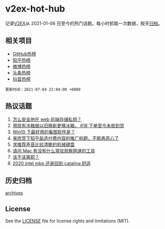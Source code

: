 # v2ex-hot-hub

 记录[V2EX](https://www.v2ex.com/)从 2021-01-06 日至今的热门话题。每小时抓取一次数据，按天[归档](archives)。
 
 ## 相关项目

- [GitHub热榜](https://github.com/lonnyzhang423/github-hot-hub)
- [知乎热榜](https://github.com/lonnyzhang423/zhihu-hot-hub)
- [微博热榜](https://github.com/lonnyzhang423/weibo-hot-hub)
- [头条热榜](https://github.com/lonnyzhang423/toutiao-hot-hub)
- [抖音热榜](https://github.com/lonnyzhang423/douyin-hot-hub)


 `更新时间：2021-07-04 22:04:00 +0800`

## 热议话题

1. [怎么安全地在 web 前端存储私钥？](https://www.v2ex.com/t/787379)
1. [用现有冰箱做以旧换新更换冰箱， 618 下单至今未收到货](https://www.v2ex.com/t/787399)
1. [Win10 下最好用的看图软件是？](https://www.v2ex.com/t/787453)
1. [来欣赏下知乎盐选付费内容的推广标题，不能再恶心了](https://www.v2ex.com/t/787416)
1. [求推荐声音比较清脆的机械键盘](https://www.v2ex.com/t/787400)
1. [请问 Mac 有没有什么常驻观察网速的工具](https://www.v2ex.com/t/787391)
1. [该不该离职？](https://www.v2ex.com/t/787457)
1. [2020 intel mbp 还是回到 catalina 舒适](https://www.v2ex.com/t/787412)

## 历史归档

[archives](archives)

## License

See the [LICENSE](LICENSE) file for license rights and limitations (MIT).
